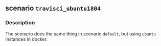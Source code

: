 ## scenario `travisci_ubuntu1804`


### Description

The scenario does the same thing in scenario `default`, but using `ubuntu`
instances in docker.
